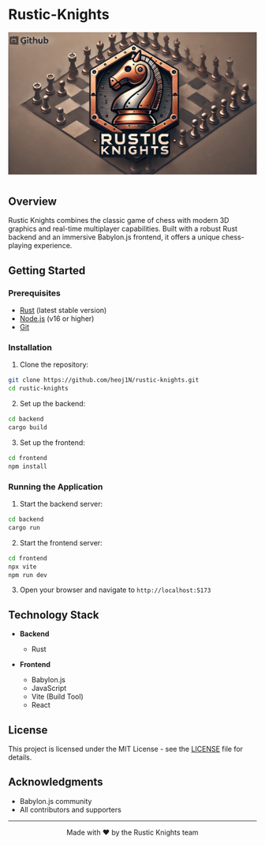 # Rustic-Knights

<div align="center">
  <img src="assets/rustic-knigths.png" alt="Rustic Knights Logo" width="700"/>
  <h1></h1>
  <p></p>
</div>

## Overview

Rustic Knights combines the classic game of chess with modern 3D graphics and real-time multiplayer capabilities. Built with a robust Rust backend and an immersive Babylon.js frontend, it offers a unique chess-playing experience.

## Getting Started

### Prerequisites

- [Rust](https://rustup.rs/) (latest stable version)
- [Node.js](https://nodejs.org/) (v16 or higher)
- [Git](https://git-scm.com/)

### Installation

1. Clone the repository:
```bash
git clone https://github.com/heoj1N/rustic-knights.git
cd rustic-knights
```

2. Set up the backend:
```bash
cd backend
cargo build
```

3. Set up the frontend:
```bash
cd frontend
npm install
```

### Running the Application

1. Start the backend server:
```bash
cd backend
cargo run
```

2. Start the frontend server:
```bash
cd frontend
npx vite
npm run dev
```

3. Open your browser and navigate to `http://localhost:5173`

## Technology Stack

- **Backend**
  - Rust

- **Frontend**
  - Babylon.js
  - JavaScript
  - Vite (Build Tool)
  - React

## License

This project is licensed under the MIT License - see the [LICENSE](LICENSE) file for details.

## Acknowledgments

- Babylon.js community
- All contributors and supporters

---

<div align="center">
  Made with ❤️ by the Rustic Knights team
</div>
